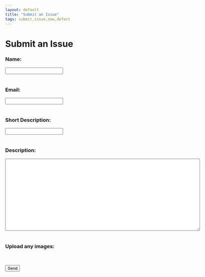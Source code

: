```yaml
---
layout: default
title: "Submit an Issue"
tags: submit,issue,new,defect
---
```

# Submit an Issue
<html>
  <head>
  <script>
    UPLOADCARE_PUBLIC_KEY = 'a1ed3bccd2792a8f47e6';
    UPLOADCARE_IMAGES_ONLY = true;
  </script>
  <script src="https://ucarecdn.com/libs/widget/3.x/uploadcare.full.min.js"></script>
  </head>
  <body>
    <!--<h1>Submit an Issue</h1>-->
    <form id="submitIssue" action="https://formspree.io/craig.willett@gmail.com" method="POST">
      <!--<input type="hidden" name="_subject" id="_subject" value="TDC New Recipe">-->
      <b><h3>Name:</h3></b>
      <input type="text" name="Name" required><br/><br/>
      <b><h3>Email:</h3></b>
      <input type="email" name="_replyto" required><br/><br/>
      <b><h3>Short Description:</h3></b>
      <input type="text" name="_subject" required><br/><br/>
      <b><h3>Description:</h3></b>
      <textarea rows="15" cols="75" name="Description" required></textarea><br/><br/>
      <b><h3>Upload any images: </h3></b><input
        type="hidden"
        role="uploadcare-uploader"
        name="content"
        data-image-shrink="null"
        data-multiple="true"
        data-multiple-min="1"
        data-multiple-max="3" /><br/><br/>
      <input type="submit" value="Send">
  </form>
  </body>
</html>
